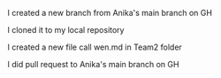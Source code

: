 I created a new branch from Anika's main branch on GH

I cloned it to my local repository

I created a new file call wen.md in Team2 folder

I did pull request to Anika's main branch on GH

